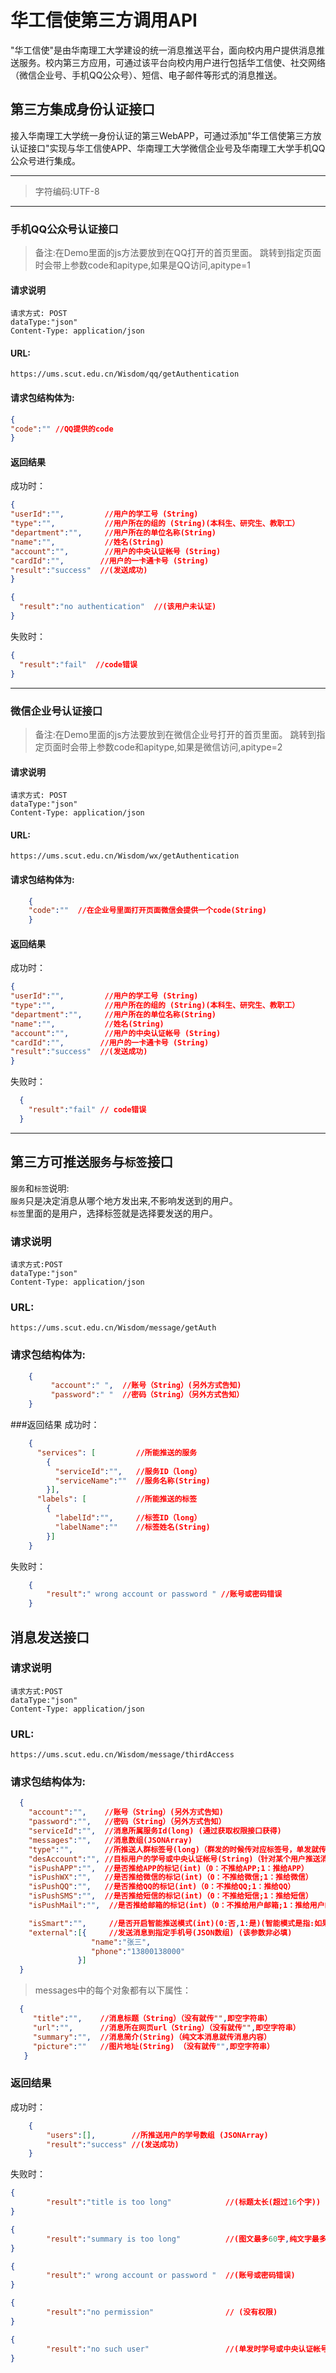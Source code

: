 # 华工信使第三方调用API
"华工信使"是由华南理工大学建设的统一消息推送平台，面向校内用户提供消息推送服务。校内第三方应用，可通过该平台向校内用户进行包括华工信使、社交网络（微信企业号、手机QQ公众号）、短信、电子邮件等形式的消息推送。

## 第三方集成身份认证接口
接入华南理工大学统一身份认证的第三WebAPP，可通过添加"华工信使第三方放认证接口"实现与华工信使APP、华南理工大学微信企业号及华南理工大学手机QQ公众号进行集成。

****
>  字符编码:UTF-8
****

### 手机QQ公众号认证接口

> 备注:在Demo里面的js方法要放到在QQ打开的首页里面。
> 跳转到指定页面时会带上参数code和apitype,如果是QQ访问,apitype=1

#### 请求说明
    请求方式: POST
    dataType:"json"
    Content-Type: application/json

#### URL:
    https://ums.scut.edu.cn/Wisdom/qq/getAuthentication

#### 请求包结构体为:
```json
{
"code":"" //QQ提供的code
}
```
#### 返回结果
成功时：
```json
{
"userId":"",         //用户的学工号 (String)
"type":"",           //用户所在的组的 (String)(本科生、研究生、教职工）
"department":"",     //用户所在的单位名称(String)
"name":"",           //姓名(String)
"account":"",        //用户的中央认证帐号 (String)
"cardId":"",        //用户的一卡通卡号 (String)
"result":"success"  //(发送成功)
}
```
```json
{
  "result":"no authentication"  //(该用户未认证)
}
```
失败时：
```json
{
  "result":"fail"  //code错误
}
```
***
### 微信企业号认证接口

> 备注:在Demo里面的js方法要放到在微信企业号打开的首页里面。
> 跳转到指定页面时会带上参数code和apitype,如果是微信访问,apitype=2
#### 请求说明
    请求方式: POST
    dataType:"json"
    Content-Type: application/json

#### URL:
    https://ums.scut.edu.cn/Wisdom/wx/getAuthentication

#### 请求包结构体为:
```json
    {
    "code":""  //在企业号里面打开页面微信会提供一个code(String)
    }

```
#### 返回结果
成功时：
```json
{
"userId":"",         //用户的学工号 (String)
"type":"",           //用户所在的组的 (String)(本科生、研究生、教职工）
"department":"",     //用户所在的单位名称(String)
"name":"",           //姓名(String)
"account":"",        //用户的中央认证帐号 (String)
"cardId":"",        //用户的一卡通卡号 (String)
"result":"success"  //(发送成功)
}
```
失败时：
```json
  {
    "result":"fail" // code错误
  }
```
***
## 第三方可推送`服务`与`标签`接口

`服务`和`标签`说明:  
`服务`只是决定消息从哪个地方发出来,不影响发送到的用户。  
`标签`里面的是用户，选择标签就是选择要发送的用户。

### 请求说明
    请求方式:POST
    dataType:"json"
    Content-Type: application/json
### URL:
    https://ums.scut.edu.cn/Wisdom/message/getAuth
### 请求包结构体为:
```json
    {
         "account":" ",  //账号（String）(另外方式告知)
         "password":" "  //密码（String）（另外方式告知）
    }
```
###返回结果
成功时：
```json
    {
      "services": [         //所能推送的服务
        {
          "serviceId":"",   //服务ID（long）
          "serviceName":""  //服务名称(String)
        }],
      "labels": [           //所能推送的标签
        {
          "labelId":"",     //标签ID（long）
          "labelName":""    //标签姓名(String)
        }]
    }
```
失败时：
```json
    {
        "result":" wrong account or password " //账号或密码错误
    }
```
## 消息发送接口
### 请求说明
    请求方式:POST
    dataType:"json"
    Content-Type: application/json
### URL:
    https://ums.scut.edu.cn/Wisdom/message/thirdAccess
### 请求包结构体为:
```json
  {
    "account":"",    //账号（String）(另外方式告知)
    "password":"",   //密码（String）（另外方式告知）
    "serviceId":"",  //消息所属服务Id(long) (通过获取权限接口获得)
    "messages":"",   //消息数组(JSONArray)
    "type":"",       //所推送人群标签号(long)（群发的时候传对应标签号，单发就传0）
    "desAccount":"", //目标用户的学号或中央认证帐号(String)（针对某个用户推送消息的时候传对应学号或中央认证帐号，群发时传字符串"0"）
    "isPushAPP":"",  //是否推给APP的标记(int)（0：不推给APP;1：推给APP）
    "isPushWX":"",   //是否推给微信的标记(int)（0：不推给微信;1：推给微信）
    "isPushQQ":"",   //是否推给QQ的标记(int)（0：不推给QQ;1：推给QQ）
    "isPushSMS":"",  //是否推给短信的标记(int)（0：不推给短信;1：推给短信）
    "isPushMail":"",  //是否推给邮箱的标记(int)（0：不推给用户邮箱;1：推给用户邮箱）

    "isSmart":"",     //是否开启智能推送模式(int)(0:否,1:是)(智能模式是指:如果用户关注了微信，就不发短信) (该参数非必填,默认开启)
    "external":[{     //发送消息到指定手机号(JSON数组) (该参数非必填)
                  "name":"张三",
    	          "phone":"13800138000"
               }]
  }
```
> messages中的每个对象都有以下属性：
```json
  {
     "title":"",    //消息标题（String）（没有就传"",即空字符串）
     "url":"",      //消息所在网页url（String）（没有就传"",即空字符串）
     "summary":"",  //消息简介(String)（纯文本消息就传消息内容）
     "picture":""   //图片地址(String) （没有就传"",即空字符串）
   }
```
### 返回结果
成功时：
```json
    {
        "users":[],        //所推送用户的学号数组 (JSONArray)
        "result":"success" //(发送成功)
    }
```
失败时：
```json
{
        "result":"title is too long"            //(标题太长(超过16个字))
}
```
```json
{
        "result":"summary is too long"          //(图文最多60字,纯文字最多400字)
}
```
```json
{
        "result":" wrong account or password "  //(账号或密码错误)
}
```
```json
{
        "result":"no permission"                // (没有权限)
}
```
```json
{
        "result":"no such user"                 //(单发时学号或中央认证帐号错误)
}
```




